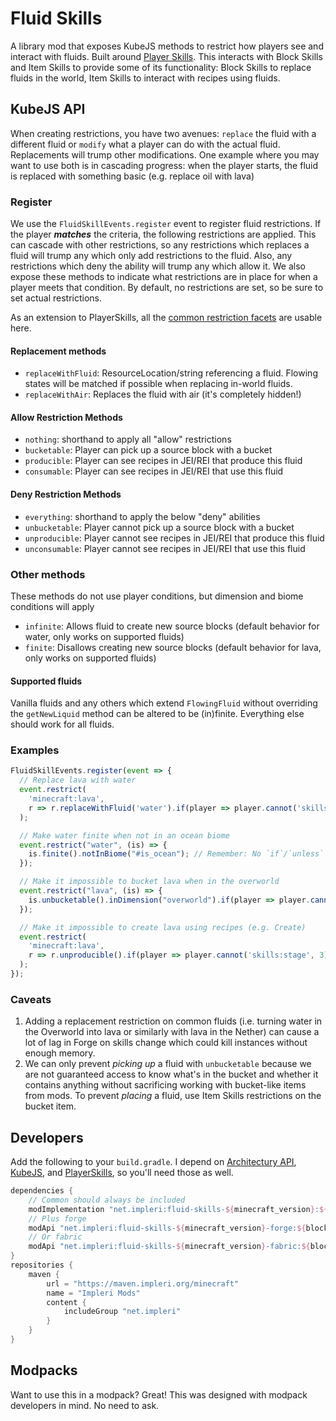 # Fluid Skills

A library mod that exposes KubeJS methods to restrict how players see and interact with fluids. Built around
[Player Skills](https://github.com/impleri/player-skills). This interacts with Block Skills and Item Skills to provide
some of its functionality: Block Skills to replace fluids in the world, Item Skills to interact with recipes using
fluids.

## KubeJS API

When creating restrictions, you have two avenues: `replace` the fluid with a different fluid or `modify` what a player
can do with the actual fluid. Replacements will trump other modifications. One example where you may want to use both is
in cascading progress: when the player starts, the fluid is replaced with something basic (e.g. replace oil with lava)

### Register

We use the `FluidSkillEvents.register` event to register fluid restrictions. If the player ***matches*** the criteria,
the following restrictions are applied. This can cascade with other restrictions, so any restrictions which replaces a
fluid will trump any which only add restrictions to the fluid. Also, any restrictions which deny the ability
will trump any which allow it. We also expose these methods to indicate what restrictions are in place for when a player
meets that condition. By default, no restrictions are set, so be sure to set actual restrictions.

As an extension to PlayerSkills, all
the [common restriction facets](https://github.com/impleri/player-skills#kubejs-restrictions-api) are usable here.

#### Replacement methods

- `replaceWithFluid`: ResourceLocation/string referencing a fluid. Flowing states will be matched if possible when
  replacing in-world fluids.
- `replaceWithAir`: Replaces the fluid with air (it's completely hidden!)

#### Allow Restriction Methods

- `nothing`: shorthand to apply all "allow" restrictions
- `bucketable`: Player can pick up a source block with a bucket
- `producible`: Player can see recipes in JEI/REI that produce this fluid
- `consumable`: Player can see recipes in JEI/REI that use this fluid

#### Deny Restriction Methods

- `everything`: shorthand to apply the below "deny" abilities
- `unbucketable`: Player cannot pick up a source block with a bucket
- `unproducible`: Player cannot see recipes in JEI/REI that produce this fluid
- `unconsumable`: Player cannot see recipes in JEI/REI that use this fluid

### Other methods

These methods do not use player conditions, but dimension and biome conditions will apply

- `infinite`: Allows fluid to create new source blocks (default behavior for water, only works on supported fluids)
- `finite`: Disallows creating new source blocks (default behavior for lava, only works on supported fluids)

#### Supported fluids

Vanilla fluids and any others which extend `FlowingFluid` without overriding the `getNewLiquid` method can be altered to
be (in)finite. Everything else should work for all fluids.

### Examples

```js
FluidSkillEvents.register(event => {
  // Replace lava with water
  event.restrict(
    'minecraft:lava',
    r => r.replaceWithFluid('water').if(player => player.cannot('skills:stage', 2))
  );

  // Make water finite when not in an ocean biome
  event.restrict("water", (is) => {
    is.finite().notInBiome("#is_ocean"); // Remember: No `if`/`unless` conditions will work with this
  });

  // Make it impossible to bucket lava when in the overworld
  event.restrict("lava", (is) => {
    is.unbucketable().inDimension("overworld").if(player => player.cannot('skills:stage', 2));
  });

  // Make it impossible to create lava using recipes (e.g. Create)
  event.restrict(
    'minecraft:lava',
    r => r.unproducible().if(player => player.cannot('skills:stage', 3))
  );
});
```

### Caveats

1. Adding a replacement restriction on common fluids (i.e. turning water in the Overworld into lava or similarly with
   lava in the Nether) can cause a lot of lag in Forge on skills change which could kill instances without enough
   memory.
2. We can only prevent _picking up_ a fluid with `unbucketable` because we are not guaranteed access to know what's in
   the bucket and whether it contains anything without sacrificing working with bucket-like items from mods. To prevent
   _placing_ a fluid, use Item Skills restrictions on the bucket item.

## Developers

Add the following to your `build.gradle`. I depend
on [Architectury API](https://github.com/architectury/architectury-api), [KubeJS](https://github.com/KubeJS-Mods/KubeJS),
and [PlayerSkills](https://github.com/impleri/player-skills), so you'll need those as well.

```groovy
dependencies {
    // Common should always be included 
    modImplementation "net.impleri:fluid-skills-${minecraft_version}:${blockskills_version}"
    // Plus forge
    modApi "net.impleri:fluid-skills-${minecraft_version}-forge:${blockskills_version}"
    // Or fabric
    modApi "net.impleri:fluid-skills-${minecraft_version}-fabric:${blockskills_version}"
}
repositories {
    maven {
        url = "https://maven.impleri.org/minecraft"
        name = "Impleri Mods"
        content {
            includeGroup "net.impleri"
        }
    }
}
```

## Modpacks

Want to use this in a modpack? Great! This was designed with modpack developers in mind. No need to ask.
